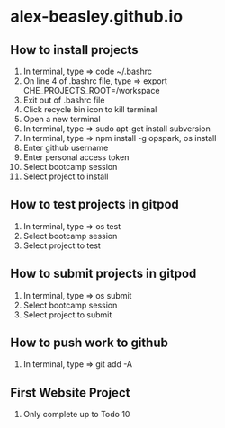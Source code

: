 # alex-beasley.github.io

## How to install projects
1) In terminal, type => code ~/.bashrc
2) On line 4 of .bashrc file, type => export CHE_PROJECTS_ROOT=/workspace
3) Exit out of .bashrc file
4) Click recycle bin icon to kill terminal
5) Open a new terminal
6) In terminal, type => sudo apt-get install subversion
7) In terminal, type => npm install -g opspark, os install
8) Enter github username
9) Enter personal access token
10) Select bootcamp session
11) Select project to install 

## How to test projects in gitpod
1) In terminal, type => os test
2) Select bootcamp session
3) Select project to test

## How to submit projects in gitpod
1) In terminal, type => os submit
2) Select bootcamp session
3) Select project to submit

## How to push work to github
1) In terminal, type => git add -A

## First Website Project
1) Only complete up to Todo 10

